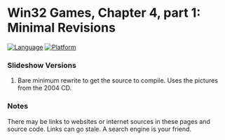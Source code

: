 # Win32 Games, Chapter 4, part 1: Minimal Revisions
[![Language](https://img.shields.io/badge/Language%20-C++-blue.svg)](https://github.com/GeorgePimpleton/Win32-games/)
[![Platform](https://img.shields.io/badge/Platform%20-Win32-blue.svg)](https://github.com/GeorgePimpleton/Win32-games/)

### Slideshow Versions
1. Bare minimum rewrite to get the source to compile.  Uses the pictures from the 2004 CD.

### Notes
There may be links to websites or internet sources in these pages and source code. Links can go stale. A search engine is your friend.
